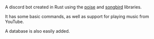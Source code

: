 A discord bot created in Rust using the [poise](https://github.com/serenity-rs/poise) and [songbird](https://github.com/serenity-rs/songbird/tree/current) libraries.

It has some basic commands, as well as support for playing music from YouTube.

A database is also easily added.


